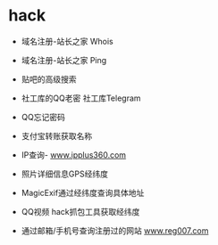 # hack


* 域名注册-站长之家 Whois

* 域名注册-站长之家 Ping

* 贴吧的高级搜索

* 社工库的QQ老密 社工库Telegram

* QQ忘记密码

* 支付宝转账获取名称

* IP查询- www.ipplus360.com

* 照片详细信息GPS经纬度

* MagicExif通过经纬度查询具体地址

* QQ视频 hack抓包工具获取经纬度

* 通过邮箱/手机号查询注册过的网站 www.reg007.com